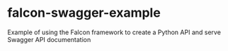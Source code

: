 # falcon-swagger-example
Example of using the Falcon framework to create a Python API and serve Swagger API documentation
